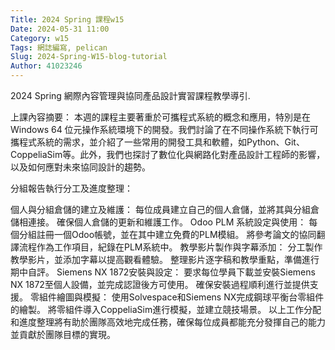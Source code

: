 ```yaml
---
Title: 2024 Spring 課程w15
Date: 2024-05-31 11:00
Category: w15
Tags: 網誌編寫, pelican
Slug: 2024-Spring-W15-blog-tutorial
Author: 41023246
---
```


2024 Spring 網際內容管理與協同產品設計實習課程教學導引.

<!-- PELICAN_END_SUMMARY -->

上課內容摘要：
本週的課程主要著重於可攜程式系統的概念和應用，特別是在 Windows 64 位元操作系統環境下的開發。我們討論了在不同操作系統下執行可攜程式系統的需求，並介紹了一些常用的開發工具和軟體，如Python、Git、CoppeliaSim等。此外，我們也探討了數位化與網路化對產品設計工程師的影響，以及如何應對未來協同設計的趨勢。

分組報告執行分工及進度整理：

個人與分組倉儲的建立及維護：
每位成員建立自己的個人倉儲，並將其與分組倉儲相連接。
確保個人倉儲的更新和維護工作。
Odoo PLM 系統設定與使用：
每個分組註冊一個Odoo帳號，並在其中建立免費的PLM模組。
將參考論文的協同翻譯流程作為工作項目，紀錄在PLM系統中。
教學影片製作與字幕添加：
分工製作教學影片，並添加字幕以提高觀看體驗。
整理影片逐字稿和教學重點，準備進行期中自評。
Siemens NX 1872安裝與設定：
要求每位學員下載並安裝Siemens NX 1872至個人設備，並完成認證後方可使用。
確保安裝過程順利進行並提供支援。
零組件繪圖與模擬：
使用Solvespace和Siemens NX完成鋼球平衡台零組件的繪製。
將零組件導入CoppeliaSim進行模擬，並建立競技場景。
以上工作分配和進度整理將有助於團隊高效地完成任務，確保每位成員都能充分發揮自己的能力並貢獻於團隊目標的實現。

            

